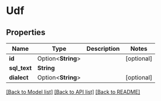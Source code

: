 # Udf

## Properties

Name | Type | Description | Notes
------------ | ------------- | ------------- | -------------
**id** | Option<**String**> |  | [optional]
**sql_text** | **String** |  | 
**dialect** | Option<**String**> |  | [optional]

[[Back to Model list]](../README.md#documentation-for-models) [[Back to API list]](../README.md#documentation-for-api-endpoints) [[Back to README]](../README.md)



